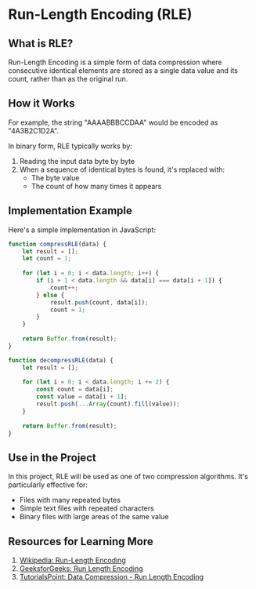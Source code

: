 # Run-Length Encoding (RLE)

## What is RLE?

Run-Length Encoding is a simple form of data compression where consecutive identical elements are stored as a single data value and its count, rather than as the original run.

## How it Works

For example, the string "AAAABBBCCDAA" would be encoded as "4A3B2C1D2A".

In binary form, RLE typically works by:

1. Reading the input data byte by byte
2. When a sequence of identical bytes is found, it's replaced with:
   - The byte value
   - The count of how many times it appears

## Implementation Example

Here's a simple implementation in JavaScript:

```javascript
function compressRLE(data) {
    let result = [];
    let count = 1;
    
    for (let i = 0; i < data.length; i++) {
        if (i + 1 < data.length && data[i] === data[i + 1]) {
            count++;
        } else {
            result.push(count, data[i]);
            count = 1;
        }
    }
    
    return Buffer.from(result);
}

function decompressRLE(data) {
    let result = [];
    
    for (let i = 0; i < data.length; i += 2) {
        const count = data[i];
        const value = data[i + 1];
        result.push(...Array(count).fill(value));
    }
    
    return Buffer.from(result);
}
```

## Use in the Project

In this project, RLE will be used as one of two compression algorithms. It's particularly effective for:

- Files with many repeated bytes
- Simple text files with repeated characters
- Binary files with large areas of the same value

## Resources for Learning More

1. [Wikipedia: Run-Length Encoding](https://en.wikipedia.org/wiki/Run-length_encoding)
2. [GeeksforGeeks: Run Length Encoding](https://www.geeksforgeeks.org/run-length-encoding/)
3. [TutorialsPoint: Data Compression - Run Length Encoding](https://www.tutorialspoint.com/data_compression/run_length_encoding.htm)

